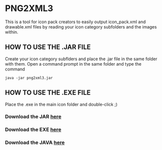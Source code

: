 # PNG2XML3
This is a tool for icon pack creators to easily output icon_pack.xml and drawable.xml files by reading your icon category subfolders and the images within.

## HOW TO USE THE .JAR FILE

Create your icon category subflders and place the .jar file in the same folder with them. Open a command prompt in the same folder and type the command

`java -jar png2xml3.jar`

## HOW TO USE THE .EXE FILE

Place the .exe in the main icon folder and double-click ;)

### Download the JAR [here](https://github.com/a-random-package/PNG2XML3/blob/master/png2xml3.jar)

### Download the EXE [here](https://github.com/a-random-package/PNG2XML3/blob/master/png2xml3.exe)

### Download the JAVA [here](https://github.com/a-random-package/PNG2XML3/blob/master/png2xml3.java)

